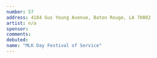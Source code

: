 ```yaml
---
number: 57
address: 4184 Gus Young Avenue, Baton Rouge, LA 70802
artist: n/a
sponsor:
comments:
debuted:
name: "MLK Day Festival of Service"
---
```

